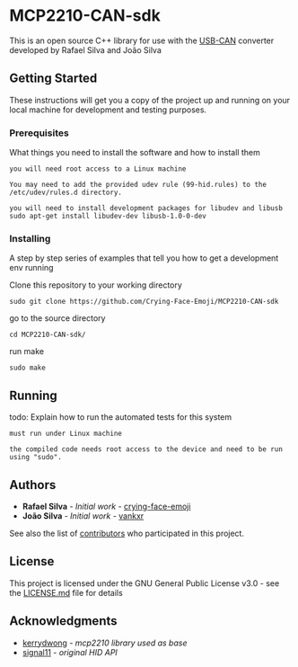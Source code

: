 # MCP2210-CAN-sdk

This is an open source C++ library for use with the <a href="https://media.giphy.com/media/J0WeVOLjuqW2I/giphy.gif">USB-CAN</a> converter developed by Rafael Silva and João Silva

## Getting Started

These instructions will get you a copy of the project up and running on your local machine for development and testing purposes.

### Prerequisites

What things you need to install the software and how to install them

```
you will need root access to a Linux machine

You may need to add the provided udev rule (99-hid.rules) to the /etc/udev/rules.d directory.

you will need to install development packages for libudev and libusb
sudo apt-get install libudev-dev libusb-1.0-0-dev
```

### Installing

A step by step series of examples that tell you how to get a development env running

Clone this repository to your working directory

```
sudo git clone https://github.com/Crying-Face-Emoji/MCP2210-CAN-sdk
```

go to the source directory

```
cd MCP2210-CAN-sdk/
```

run make

```
sudo make
```

## Running

todo: Explain how to run the automated tests for this system

```
must run under Linux machine

the compiled code needs root access to the device and need to be run using "sudo".
```

## Authors

* **Rafael Silva** - *Initial work* - [crying-face-emoji](https://github.com/crying-face-emoji)
* **João Silva** - *Initial work* - [vankxr](https://github.com/vankxr)

See also the list of [contributors](https://github.com/Crying-Face-Emoji/MCP2210-CAN-sdk/graphs/contributors) who participated in this project.

## License

This project is licensed under the GNU General Public License v3.0 - see the [LICENSE.md](LICENSE.md) file for details

## Acknowledgments

* <a href="https://github.com/kerrydwong/MCP2210-Library">kerrydwong</a> - *mcp2210 library used as base*
* <a href="https://github.com/signal11/hidapi">signal11</a> - *original HID API*
